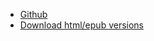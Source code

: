 - [Github](https://github.com/testingrequired/the-testing-book)
- [Download html/epub versions](https://github.com/testingrequired/the-testing-book/actions/workflows/publish.yml#partial-actions-workflow-runs)
